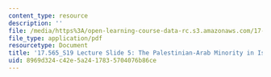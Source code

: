 ```yaml
---
content_type: resource
description: ''
file: /media/https%3A/open-learning-course-data-rc.s3.amazonaws.com/17-565-israel-history-politics-culture-identity-spring-2019/8969d324c42e5a2417835704076b86ce_MIT17_565S19_lecslide5.pdf
file_type: application/pdf
resourcetype: Document
title: '17.565_S19 Lecture Slide 5: The Palestinian-Arab Minority in Israel'
uid: 8969d324-c42e-5a24-1783-5704076b86ce
---
```

